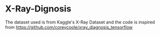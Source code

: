 # X-Ray-Dignosis

The dataset used is from Kaggle's X-Ray Dataset and the code is inspired from https://github.com/coreycoole/xray_diagnosis_tensorflow
